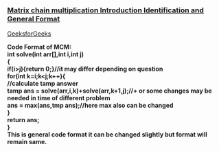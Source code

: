 ### [Matrix chain multiplication Introduction Identification and General Format](https://www.youtube.com/watch?v=D7AFvtnDeMU&list=PL_z_8CaSLPWekqhdCPmFohncHwz8TY2Go&index=33)   
[GeeksforGeeks](https://www.geeksforgeeks.org/matrix-chain-multiplication-dp-8/)   

**Code Format of MCM:       
int solve(int arr[],int i,int j)     
{     
if(i>j){return 0;}//it may differ depending on question     
for(int k=i;k<j;k++){     
//calculate tamp answer     
tamp ans = solve(arr,i,k)+solve(arr,k+1,j);//+ or some changes may be needed in time of different problem     
ans = max(ans,tmp ans);//here max also can be changed  
}    
return ans;   
}**  
**This is general code format it can be changed slightly but format will remain same.**
